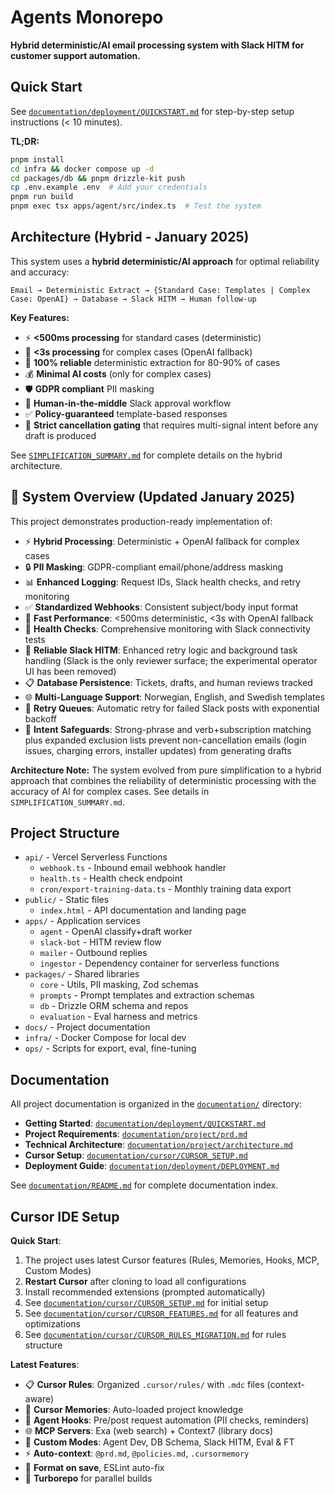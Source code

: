 # Agents Monorepo

**Hybrid deterministic/AI email processing system with Slack HITM for customer support automation.**

## Quick Start

See [`documentation/deployment/QUICKSTART.md`](documentation/deployment/QUICKSTART.md) for step-by-step setup instructions (< 10 minutes).

**TL;DR:**

```bash
pnpm install
cd infra && docker compose up -d
cd packages/db && pnpm drizzle-kit push
cp .env.example .env  # Add your credentials
pnpm run build
pnpm exec tsx apps/agent/src/index.ts  # Test the system
```

## Architecture (Hybrid - January 2025)

This system uses a **hybrid deterministic/AI approach** for optimal reliability and accuracy:

```
Email → Deterministic Extract → {Standard Case: Templates | Complex Case: OpenAI} → Database → Slack HITM → Human follow-up
```

**Key Features:**
- ⚡ **<500ms processing** for standard cases (deterministic)
- 🧠 **<3s processing** for complex cases (OpenAI fallback)
- 🎯 **100% reliable** deterministic extraction for 80-90% of cases
- 💰 **Minimal AI costs** (only for complex cases)
- 🛡️ **GDPR compliant** PII masking
- 🤝 **Human-in-the-middle** Slack approval workflow
- ✅ **Policy-guaranteed** template-based responses
- 🛑 **Strict cancellation gating** that requires multi-signal intent before any draft is produced

See [`SIMPLIFICATION_SUMMARY.md`](SIMPLIFICATION_SUMMARY.md) for complete details on the hybrid architecture.

## 🎯 System Overview (Updated January 2025)

This project demonstrates production-ready implementation of:

- ⚡ **Hybrid Processing**: Deterministic + OpenAI fallback for complex cases
- 🔒 **PII Masking**: GDPR-compliant email/phone/address masking
- 📊 **Enhanced Logging**: Request IDs, Slack health checks, and retry monitoring
- ✅ **Standardized Webhooks**: Consistent subject/body input format
- 🚀 **Fast Performance**: <500ms deterministic, <3s with OpenAI fallback
- 🎯 **Health Checks**: Comprehensive monitoring with Slack connectivity tests
- 🤝 **Reliable Slack HITM**: Enhanced retry logic and background task handling (Slack is the only reviewer surface; the experimental operator UI has been removed)
- 📋 **Database Persistence**: Tickets, drafts, and human reviews tracked
- 🌐 **Multi-Language Support**: Norwegian, English, and Swedish templates
- 🔄 **Retry Queues**: Automatic retry for failed Slack posts with exponential backoff
- 🧠 **Intent Safeguards**: Strong-phrase and verb+subscription matching plus expanded exclusion lists prevent non-cancellation emails (login issues, charging errors, installer updates) from generating drafts

**Architecture Note:** The system evolved from pure simplification to a hybrid approach that combines the reliability of deterministic processing with the accuracy of AI for complex cases. See details in `SIMPLIFICATION_SUMMARY.md`.

## Project Structure

- `api/` - Vercel Serverless Functions
  - `webhook.ts` - Inbound email webhook handler
  - `health.ts` - Health check endpoint
  - `cron/export-training-data.ts` - Monthly training data export
- `public/` - Static files
  - `index.html` - API documentation and landing page
- `apps/` - Application services
  - `agent` - OpenAI classify+draft worker
  - `slack-bot` - HITM review flow
  - `mailer` - Outbound replies
  - `ingestor` - Dependency container for serverless functions
- `packages/` - Shared libraries
  - `core` - Utils, PII masking, Zod schemas
  - `prompts` - Prompt templates and extraction schemas
  - `db` - Drizzle ORM schema and repos
  - `evaluation` - Eval harness and metrics
- `docs/` - Project documentation
- `infra/` - Docker Compose for local dev
- `ops/` - Scripts for export, eval, fine-tuning

## Documentation

All project documentation is organized in the [`documentation/`](documentation/) directory:

- **Getting Started**: [`documentation/deployment/QUICKSTART.md`](documentation/deployment/QUICKSTART.md)
- **Project Requirements**: [`documentation/project/prd.md`](documentation/project/prd.md)
- **Technical Architecture**: [`documentation/project/architecture.md`](documentation/project/architecture.md)
- **Cursor Setup**: [`documentation/cursor/CURSOR_SETUP.md`](documentation/cursor/CURSOR_SETUP.md)
- **Deployment Guide**: [`documentation/deployment/DEPLOYMENT.md`](documentation/deployment/DEPLOYMENT.md)

See [`documentation/README.md`](documentation/README.md) for complete documentation index.

## Cursor IDE Setup

**Quick Start**:

1. The project uses latest Cursor features (Rules, Memories, Hooks, MCP, Custom Modes)
2. **Restart Cursor** after cloning to load all configurations
3. Install recommended extensions (prompted automatically)
4. See [`documentation/cursor/CURSOR_SETUP.md`](documentation/cursor/CURSOR_SETUP.md) for initial setup
5. See [`documentation/cursor/CURSOR_FEATURES.md`](documentation/cursor/CURSOR_FEATURES.md) for all features and optimizations
6. See [`documentation/cursor/CURSOR_RULES_MIGRATION.md`](documentation/cursor/CURSOR_RULES_MIGRATION.md) for rules structure

**Latest Features**:

- 📋 **Cursor Rules**: Organized `.cursor/rules/` with `.mdc` files (context-aware)
- 🧠 **Cursor Memories**: Auto-loaded project knowledge
- 🔗 **Agent Hooks**: Pre/post request automation (PII checks, reminders)
- 🌐 **MCP Servers**: Exa (web search) + Context7 (library docs)
- 🎯 **Custom Modes**: Agent Dev, DB Schema, Slack HITM, Eval & FT
- ⚡ **Auto-context**: `@prd.md`, `@policies.md`, `.cursormemory`
- 🎨 **Format on save**, ESLint auto-fix
- 🚀 **Turborepo** for parallel builds
